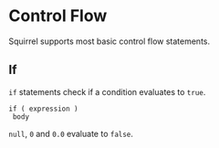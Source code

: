 # Control Flow

Squirrel supports most basic control flow statements.

## If

`if` statements check if a condition evaluates to `true`.

```squirrel
if ( expression )
 body
```

`null`, `0` and `0.0` evaluate to `false`.
